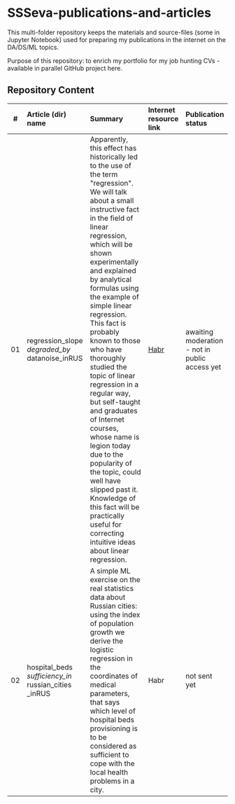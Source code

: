 # SSSeva-publications-and-articles

This multi-folder repository keeps the materials and source-files (some in Jupyter Notebook) used for preparing my publications in the internet on the DA/DS/ML topics.

Purpose of this repository: to enrich my portfolio for my job hunting CVs - available in parallel GitHub project here.

## Repository Content
| \# | Article (dir) name | Summary | Internet resource link | Publication status |
|:---:|:------------|:--------------------|:-----------------|:----------------|
| 01 | regression_slope _degraded_by_ datanoise_inRUS | Apparently, this effect has historically led to the use of the term "regression".  We will talk about a small instructive fact in the field of linear regression, which will be shown experimentally and explained by analytical formulas using the example of simple linear regression.  This fact is probably known to those who have thoroughly studied the topic of linear regression in a regular way, but self-taught and graduates of Internet courses, whose name is legion today due to the popularity of the topic, could well have slipped past it.  Knowledge of this fact will be practically useful for correcting intuitive ideas about linear regression. | <a href='https://habr.com/ru/users/SanSanychSeva/posts/sandbox/'>Habr</a> | awaiting moderation - not in public access yet |
| 02 | hospital_beds _sufficiency_in_ russian_cities _inRUS | A simple ML exercise on the real statistics data about Russian cities: using the index of population growth we derive the logistic regression in the coordinates of medical parameters, that says which level of hospital beds provisioning is to be considered as sufficient to cope with the local health problems in a city. | Habr | not sent yet |
